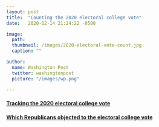 ```yaml
---
layout: post
title:  "Counting the 2020 electoral college vote"
date:   2020-12-14 21:24:22 -0500

image:
  path: 
  thumbnail: /images/2020-electoral-vote-count.jpg
  caption: ""

author:
  name: Washington Post
  twitter: washingtonpost
  picture: "/images/wp.png"

---
```



#### [Tracking the 2020 electoral college vote][ev-link]

#### [Which Republicans objected to the electoral college vote][objection-link]


[ev-link]: https://www.washingtonpost.com/politics/interactive/2020/electoral-college-vote-tracker/
[objection-link]: https://www.washingtonpost.com/graphics/2021/politics/congress-electoral-college-count-tracker/